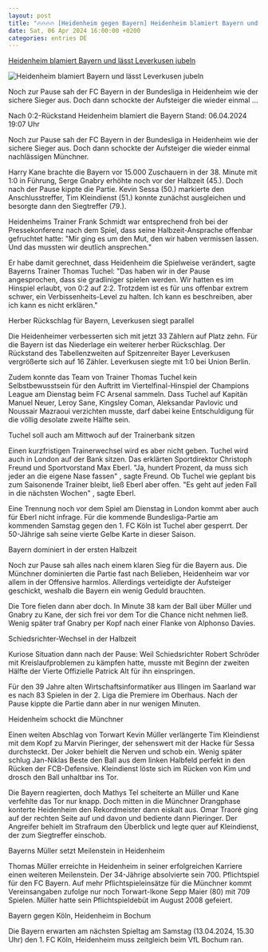 ```yaml
---
layout: post
title: "🔥🔥🔥🔥 [Heidenheim gegen Bayern] Heidenheim blamiert Bayern und lässt Leverkusen jubeln"
date: Sat, 06 Apr 2024 16:00:00 +0200
categories: entries DE
---
```

[Heidenheim blamiert Bayern und lässt Leverkusen jubeln](https://www.sportschau.de/fussball/bundesliga/-bundesliga-spielbericht-heidenheim-fc-bayern-100.html)

![Heidenheim blamiert Bayern und lässt Leverkusen jubeln](https://images.sportschau.de/image/060150d5-d318-4c9c-9718-26ee32c76f7b/AAABjrQ3sVI/AAABjcWen7M/16x9-1280/fussball-bundesliga-bayern-128.jpg)

Noch zur Pause sah der FC Bayern in der Bundesliga in Heidenheim wie der sichere Sieger aus. Doch dann schockte der Aufsteiger die wieder einmal ...

Nach 0:2-Rückstand Heidenheim blamiert die Bayern Stand: 06.04.2024 19:07 Uhr

Noch zur Pause sah der FC Bayern in der Bundesliga in Heidenheim wie der sichere Sieger aus. Doch dann schockte der Aufsteiger die wieder einmal nachlässigen Münchner.

Harry Kane brachte die Bayern vor 15.000 Zuschauern in der 38. Minute mit 1:0 in Führung, Serge Gnabry erhöhte noch vor der Halbzeit (45.). Doch nach der Pause kippte die Partie. Kevin Sessa (50.) markierte den Anschlusstreffer, Tim Kleindienst (51.) konnte zunächst ausgleichen und besorgte dann den Siegtreffer (79.).

Heidenheims Trainer Frank Schmidt war entsprechend froh bei der Pressekonferenz nach dem Spiel, dass seine Halbzeit-Ansprache offenbar gefruchtet hatte: "Mir ging es um den Mut, den wir haben vermissen lassen. Und das mussten wir deutlich ansprechen."

Er habe damit gerechnet, dass Heidenheim die Spielweise verändert, sagte Bayerns Trainer Thomas Tuchel: "Das haben wir in der Pause angesprochen, dass sie gradliniger spielen werden. Wir hatten es im Hinspiel erlaubt, von 0:2 auf 2:2. Trotzdem ist es für uns offenbar extrem schwer, ein Verbissenheits-Level zu halten. Ich kann es beschreiben, aber ich kann es nicht erklären."

Herber Rückschlag für Bayern, Leverkusen siegt parallel

Die Heidenheimer verbesserten sich mit jetzt 33 Zählern auf Platz zehn. Für die Bayern ist das Niederlage ein weiterer herber Rückschlag. Der Rückstand des Tabellenzweiten auf Spitzenreiter Bayer Leverkusen vergrößerte sich auf 16 Zähler. Leverkusen siegte mit 1:0 bei Union Berlin.

Zudem konnte das Team von Trainer Thomas Tuchel kein Selbstbewusstsein für den Auftritt im Viertelfinal-Hinspiel der Champions League am Dienstag beim FC Arsenal sammeln. Dass Tuchel auf Kapitän Manuel Neuer, Leroy Sane, Kingsley Coman, Aleksandar Pavlovic und Noussair Mazraoui verzichten musste, darf dabei keine Entschuldigung für die völlig desolate zweite Hälfte sein.

Tuchel soll auch am Mittwoch auf der Trainerbank sitzen

Einen kurzfristigen Trainerwechsel wird es aber nicht geben. Tuchel wird auch in London auf der Bank sitzen. Das erklärten Sportdirektor Christoph Freund und Sportvorstand Max Eberl. "Ja, hundert Prozent, da muss sich jeder an die eigene Nase fassen" , sagte Freund. Ob Tuchel wie geplant bis zum Saisonende Trainer bleibt, ließ Eberl aber offen. "Es geht auf jeden Fall in die nächsten Wochen" , sagte Eberl.

Eine Trennung noch vor dem Spiel am Dienstag in London kommt aber auch für Eberl nicht infrage. Für die kommende Bundesliga-Partie am kommenden Samstag gegen den 1. FC Köln ist Tuchel aber gesperrt. Der 50-Jährige sah seine vierte Gelbe Karte in dieser Saison.

Bayern dominiert in der ersten Halbzeit

Noch zur Pause sah alles nach einem klaren Sieg für die Bayern aus. Die Münchner dominierten die Partie fast nach Belieben, Heidenheim war vor allem in der Offensive harmlos. Allerdings verteidigte der Aufsteiger geschickt, weshalb die Bayern ein wenig Geduld brauchten.

Die Tore fielen dann aber doch. In Minute 38 kam der Ball über Müller und Gnabry zu Kane, der sich frei vor dem Tor die Chance nicht nehmen ließ. Wenig später traf Gnabry per Kopf nach einer Flanke von Alphonso Davies.

Schiedsrichter-Wechsel in der Halbzeit

Kuriose Situation dann nach der Pause: Weil Schiedsrichter Robert Schröder mit Kreislaufproblemen zu kämpfen hatte, musste mit Beginn der zweiten Hälfte der Vierte Offizielle Patrick Alt für ihn einspringen.

Für den 39 Jahre alten Wirtschaftsinformatiker aus Illingen im Saarland war es nach 83 Spielen in der 2. Liga die Premiere im Oberhaus. Nach der Pause kippte die Partie dann aber in nur wenigen Minuten.

Heidenheim schockt die Münchner

Einen weiten Abschlag von Torwart Kevin Müller verlängerte Tim Kleindienst mit dem Kopf zu Marvin Pieringer, der sehenswert mit der Hacke für Sessa durchsteckt. Der Joker behielt die Nerven und schob ein. Wenig später schlug Jan-Niklas Beste den Ball aus dem linken Halbfeld perfekt in den Rücken der FCB-Defensive. Kleindienst löste sich im Rücken von Kim und drosch den Ball unhaltbar ins Tor.

Die Bayern reagierten, doch Mathys Tel scheiterte an Müller und Kane verfehlte das Tor nur knapp. Doch mitten in die Münchner Drangphase konterte Heidenheim den Rekordmeister dann eiskalt aus. Omar Traoré ging auf der rechten Seite auf und davon und bediente dann Pieringer. Der Angreifer behielt im Strafraum den Überblick und legte quer auf Kleindienst, der zum Siegtreffer einschob.

Bayerns Müller setzt Meilenstein in Heidenheim

Thomas Müller erreichte in Heidenheim in seiner erfolgreichen Karriere einen weiteren Meilenstein. Der 34-Jährige absolvierte sein 700. Pflichtspiel für den FC Bayern. Auf mehr Pflichtspieleinsätze für die Münchner kommt Vereinsangaben zufolge nur noch Torwart-Ikone Sepp Maier (80) mit 709 Spielen. Müller hatte sein Pflichtspieldebüt im August 2008 gefeiert.

Bayern gegen Köln, Heidenheim in Bochum

Die Bayern erwarten am nächsten Spieltag am Samstag (13.04.2024, 15.30 Uhr) den 1. FC Köln, Heidenheim muss zeitgleich beim VfL Bochum ran.

